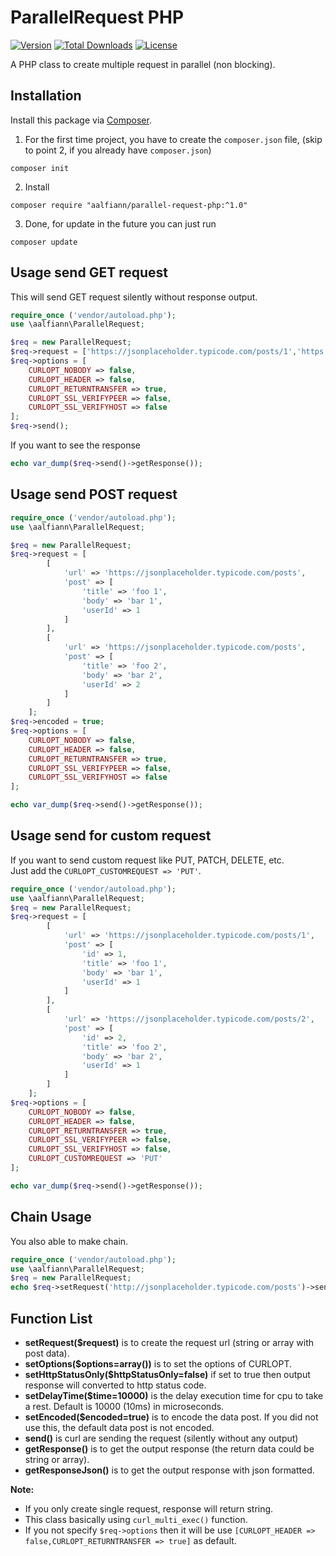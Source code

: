 # ParallelRequest PHP

[![Version](https://img.shields.io/badge/stable-1.0.3-green.svg)](https://github.com/aalfiann/parallel-request-php)
[![Total Downloads](https://poser.pugx.org/aalfiann/parallel-request-php/downloads)](https://packagist.org/packages/aalfiann/parallel-request-php)
[![License](https://poser.pugx.org/aalfiann/parallel-request-php/license)](https://github.com/aalfiann/parallel-request-php/blob/HEAD/LICENSE.md)

A PHP class to create multiple request in parallel (non blocking).

## Installation

Install this package via [Composer](https://getcomposer.org/).

1. For the first time project, you have to create the `composer.json` file, (skip to point 2, if you already have `composer.json`)  
```
composer init
```

2. Install
```
composer require "aalfiann/parallel-request-php:^1.0"
```

3. Done, for update in the future you can just run
```
composer update
```

## Usage send GET request

This will send GET request silently without response output.

```php
require_once ('vendor/autoload.php');
use \aalfiann\ParallelRequest;

$req = new ParallelRequest;
$req->request = ['https://jsonplaceholder.typicode.com/posts/1','https://jsonplaceholder.typicode.com/posts/2'];
$req->options = [
    CURLOPT_NOBODY => false,
    CURLOPT_HEADER => false,
    CURLOPT_RETURNTRANSFER => true,
    CURLOPT_SSL_VERIFYPEER => false,
    CURLOPT_SSL_VERIFYHOST => false
];
$req->send();
```

If you want to see the response
```php
echo var_dump($req->send()->getResponse());
```

## Usage send POST request

```php
require_once ('vendor/autoload.php');
use \aalfiann\ParallelRequest;

$req = new ParallelRequest;
$req->request = [
        [
            'url' => 'https://jsonplaceholder.typicode.com/posts',
            'post' => [
                'title' => 'foo 1',
                'body' => 'bar 1',
                'userId' => 1
            ]
        ],
        [
            'url' => 'https://jsonplaceholder.typicode.com/posts',
            'post' => [
                'title' => 'foo 2',
                'body' => 'bar 2',
                'userId' => 2
            ]
        ]
    ];
$req->encoded = true;
$req->options = [
    CURLOPT_NOBODY => false,
    CURLOPT_HEADER => false,
    CURLOPT_RETURNTRANSFER => true,
    CURLOPT_SSL_VERIFYPEER => false,
    CURLOPT_SSL_VERIFYHOST => false
];

echo var_dump($req->send()->getResponse());
```

## Usage send for custom request
If you want to send custom request like PUT, PATCH, DELETE, etc.  
Just add the `CURLOPT_CUSTOMREQUEST => 'PUT'`.  
```php
require_once ('vendor/autoload.php');
use \aalfiann\ParallelRequest;
$req = new ParallelRequest;
$req->request = [
        [
            'url' => 'https://jsonplaceholder.typicode.com/posts/1',
            'post' => [
                'id' => 1,
                'title' => 'foo 1',
                'body' => 'bar 1',
                'userId' => 1
            ]
        ],
        [
            'url' => 'https://jsonplaceholder.typicode.com/posts/2',
            'post' => [
                'id' => 2,
                'title' => 'foo 2',
                'body' => 'bar 2',
                'userId' => 1
            ]
        ]
    ];
$req->options = [
    CURLOPT_NOBODY => false,
    CURLOPT_HEADER => false,
    CURLOPT_RETURNTRANSFER => true,
    CURLOPT_SSL_VERIFYPEER => false,
    CURLOPT_SSL_VERIFYHOST => false,
    CURLOPT_CUSTOMREQUEST => 'PUT'
];

echo var_dump($req->send()->getResponse());
```

## Chain Usage
You also able to make chain.
```php
require_once ('vendor/autoload.php');
use \aalfiann\ParallelRequest;
$req = new ParallelRequest;
echo $req->setRequest('http://jsonplaceholder.typicode.com/posts')->send()->getResponse();
```

## Function List
- **setRequest($request)** is to create the request url (string or array with post data).
- **setOptions($options=array())** is to set the options of CURLOPT.
- **setHttpStatusOnly($httpStatusOnly=false)** if set to true then output response will converted to http status code.
- **setDelayTime($time=10000)** is the delay execution time for cpu to take a rest. Default is 10000 (10ms) in microseconds.
- **setEncoded($encoded=true)** is to encode the data post. If you did not use this, the default data post is not encoded.
- **send()** is curl are sending the request (silently without any output)
- **getResponse()** is to get the output response (the return data could be string or array).
- **getResponseJson()** is to get the output response with json formatted.

**Note:**  
- If you only create single request, response will return string.
- This class basically using `curl_multi_exec()` function.
- If you not specify `$req->options` then it will be use `[CURLOPT_HEADER => false,CURLOPT_RETURNTRANSFER => true]` as default.